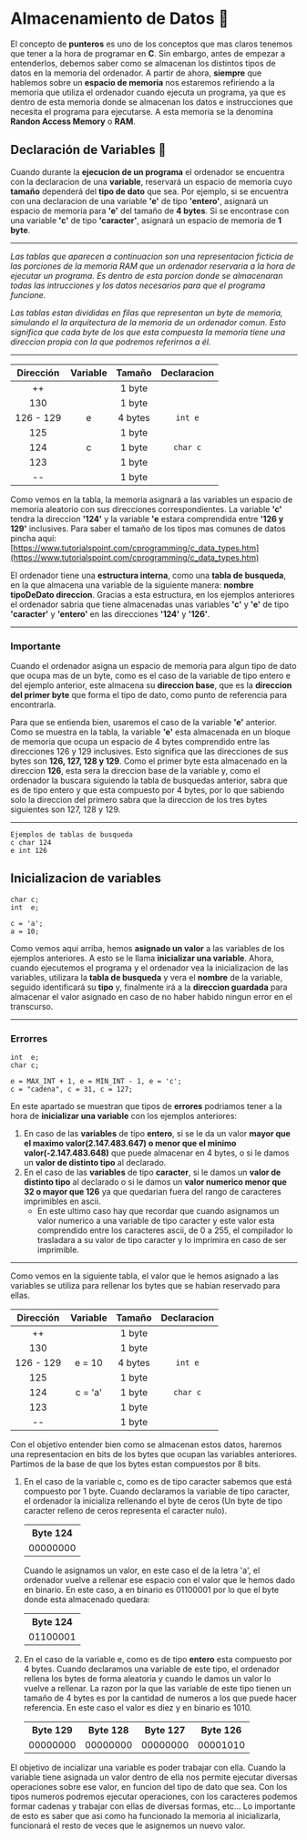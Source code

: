 # Almacenamiento de Datos 💽

El concepto de **punteros** es uno de los conceptos que mas claros tenemos que tener a la hora de programar en **C**. Sin embargo, antes de empezar a entenderlos, debemos saber como se almacenan los distintos tipos de datos en la memoria del ordenador. A partir de ahora, **siempre** que hablemos sobre un **espacio de memoria** nos estaremos refiriendo a la memoria que utiliza el ordenador cuando ejecuta un programa, ya que es dentro de esta memoria donde se almacenan los datos e instrucciones que necesita el programa para ejecutarse. A esta memoria se la denomina **Randon Access Memory** o **RAM**.

## Declaración de Variables 💾

Cuando durante la **ejecucion de un programa** el ordenador se encuentra con la declaracion de una **variable**, reservará un espacio de memoria cuyo **tamaño** dependerá del **tipo de dato** que sea. Por ejemplo, si se encuentra con una declaracion de una variable **'e'** de tipo **'entero'**, asignará un espacio de memoria para **'e'** del tamaño de **4 bytes**. Si se encontrase con una variable **'c'** de tipo **'caracter'**, asignará un espacio de memoria de **1 byte**.

---

_Las tablas que aparecen a continuacion son una representacion ficticia de las porciones de la memoria RAM que un ordenador reservaria a la hora de ejecutar un programa. Es dentro de esta porcion donde se almacenaran todas las intrucciones y los datos necesarios para que el programa funcione._

_Las tablas estan divididas en filas que representan un byte de memoria, simulando el la arquitectura de la memoria de un ordenador comun. Esto significa que cada byte de los que esta compuesta la memoria tiene una direccion propia con la que podremos referirnos a él._

---

|  Dirección  | Variable | Tamaño | Declaracion |
| :---: | :---: | :---: | :---: |
| ++ |   | 1 byte |   |
| 130 |   | 1 byte |   |
| 126 - 129 | e | 4 bytes | `int e` |
| 125 |   | 1 byte |   |
| 124 | c | 1 byte | `char c` |
| 123 |   | 1 byte |   |
| -- |   | 1 byte |   |

Como vemos en la tabla, la memoria asignará a las variables un espacio de memoria aleatorio con sus direcciones correspondientes. La variable **'c'** tendra la direccion **'124'** y la variable **'e** estara comprendida entre **'126 y 129'** inclusives. Para saber el tamaño de los tipos mas comunes de datos pincha aqui: [https://www.tutorialspoint.com/cprogramming/c_data_types.htm](https://www.tutorialspoint.com/cprogramming/c_data_types.htm)

El ordenador tiene una **estructura interna**, como una **tabla de busqueda**, en la que almacena una variable de la siguiente manera: **nombre tipoDeDato direccion**. Gracias a esta estructura, en los ejemplos anteriores el ordenador sabria que tiene almacenadas unas variables **'c'** y **'e'** de tipo **'caracter'** y **'entero'** en las direcciones **'124'** y **'126'**.

---

### Importante

Cuando el ordenador asigna un espacio de memoria para algun tipo de dato que ocupa mas de un byte, como es el caso de la variable de tipo entero e del ejemplo anterior, este almacena su **direccion base**, que es la **direccion del primer byte** que forma el tipo de dato, como punto de referencia para encontrarla.

Para que se entienda bien, usaremos el caso de la variable **'e'** anterior. Como se muestra en la tabla, la variable **'e'** esta almacenada en un bloque de memoria que ocupa un espacio de 4 bytes comprendido entre las direcciones 126 y 129 inclusives. Esto significa que las direcciones de sus bytes son **126, 127, 128 y 129**. Como el primer byte esta almacenado en la direccion **126**, esta sera la direccion base de la variable y, como el ordenador la buscara siguiendo la tabla de busquedas anterior, sabra que es de tipo entero y que esta compuesto por 4 bytes, por lo que sabiendo solo la direccion del primero sabra que la direccion de los tres bytes siguientes son 127, 128 y 129.

---

```
Ejemplos de tablas de busqueda
c char 124
e int 126
```

## Inicializacion de variables

```
char c;
int  e;

c = 'a';
a = 10;
```
Como vemos aqui arriba, hemos **asignado un valor** a las variables de los ejemplos anteriores. A esto se le llama **inicializar una variable**. Ahora, cuando ejecutemos el programa y el ordenador vea la inicializacion de las variables, utilizara la **tabla de busqueda** y vera el **nombre** de la variable, seguido identificará su **tipo** y, finalmente irá a la **direccion guardada** para almacenar el valor asignado en caso de no haber habido ningun error en el transcurso.

---

### Errorres

```
int  e;
char c;

e = MAX_INT + 1, e = MIN_INT - 1, e = 'c';
c = "cadena", c = 31, c = 127;
```

En este apartado se muestran que tipos de **errores** podriamos tener a la hora de **inicializar una variable** con los ejemplos anteriores:
<ol>
  <li>En caso de las <b>variables</b> de tipo <b>entero</b>, si se le da un valor <b>mayor que el maximo valor(2.147.483.647) o menor que el minimo valor(-2.147.483.648)</b> que puede almacenar en 4 bytes, o si le damos un <b>valor de distinto tipo</b> al declarado.</li>
  <li>En el caso de las <b>variables</b> de tipo <b>caracter</b>, si le damos un <b>valor de distinto tipo</b> al declarado o si le damos un <b>valor numerico menor que 32 o mayor que 126</b> ya que quedarian fuera del rango de caracteres imprimibles en ascii.
    <ul><li>En este ultimo caso hay que recordar que cuando asignamos un valor numerico a una variable de tipo caracter y este valor esta comprendido entre los caracteres ascii, de 0 a 255, el compilador lo trasladara a su valor de tipo caracter y lo imprimira en caso de ser imprimible.</li></ul>
  </li>
</ol>
  
---
 
Como vemos en la siguiente tabla, el valor que le hemos asignado a las variables se utiliza para rellenar los bytes que se habian reservado para ellas.
 
|  Dirección  | Variable | Tamaño | Declaracion |
| :---: | :---: | :---: | :---: |
| ++ |   | 1 byte |   |
| 130 |   | 1 byte |   |
| 126 - 129 | e = 10 | 4 bytes | `int e` |
| 125 |   | 1 byte |   |
| 124 | c = 'a' | 1 byte | `char c` |
| 123 |   | 1 byte |   |
| -- |   | 1 byte |   |

Con el objetivo entender bien como se almacenan estos datos, haremos una representacion en bits de los bytes que ocupan las variables anteriores. Partimos de la base de que los bytes estan compuestos por 8 bits.

<ol>
  <li>En el caso de la variable c, como es de tipo caracter sabemos que está compuesto por 1 byte. Cuando declaramos la variable de tipo caracter, el ordenador la inicializa rellenando el byte de ceros (Un byte de tipo caracter relleno de ceros representa el caracter nulo).<table><tr><th>Byte 124</th></tr><tr><td>00000000</td></tr></table> Cuando le asignamos un valor, en este caso el de la letra 'a', el ordenador vuelve a rellenar ese espacio con el valor que le hemos dado en binario. En este caso, a en binario es 01100001 por lo que el byte donde esta almacenado quedara:<table><tr><th>Byte 124</th></tr><tr><td>01100001</td></tr></table></li>
  <li>En el caso de la variable e, como es de tipo <b>entero</b> esta compuesto por 4 bytes. Cuando declaramos una variable de este tipo, el ordenador rellena los bytes de forma aleatoria y cuando le damos un valor lo vuelve a rellenar. La razon por la que las variable de este tipo tienen un tamaño de 4 bytes es por la cantidad de numeros a los que puede hacer referencia. En este caso el valor es diez y en binario es 1010.<table><tr><th>Byte 129</th><th>Byte 128</th><th>Byte 127</th><th>Byte 126</th></tr><tr><td>00000000</td><td>00000000</td><td>00000000</td><td>00001010</td></tr></table>
</ol>

El objetivo de incializar una variable es poder trabajar con ella. Cuando la variable tiene asignada un valor dentro de ella nos permite ejecutar diversas operaciones sobre ese valor, en funcion del tipo de dato que sea. Con los tipos numeros podremos ejecutar operaciones, con los caracteres podemos formar cadenas y trabajar con ellas de diversas formas, etc... Lo importante de esto es saber que asi como ha funcionado la memoria al inicializarla, funcionará el resto de veces que le asignemos un nuevo valor.
